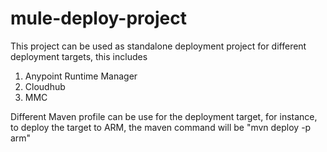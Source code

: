 # mule-deploy-project

This project can be used as standalone deployment project for different deployment targets, this includes
  1. Anypoint Runtime Manager
  2. Cloudhub
  3. MMC
  
Different Maven profile can be use for the deployment target, for instance, to deploy the target to ARM, the maven command will
be  "mvn deploy -p arm"
